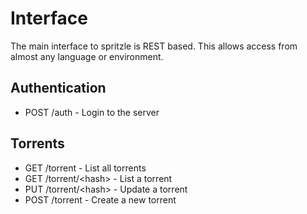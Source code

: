 Interface
=========

The main interface to spritzle is REST based. This allows access from almost
any language or environment.

Authentication
--------------
- POST /auth            - Login to the server

Torrents
--------
- GET  /torrent         - List all torrents
- GET  /torrent/\<hash\>  - List a torrent
- PUT  /torrent/\<hash\>  - Update a torrent
- POST /torrent         - Create a new torrent
